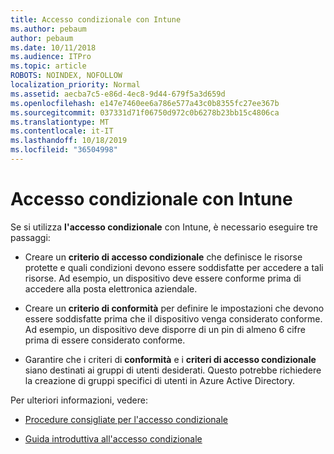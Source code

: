 ```yaml
---
title: Accesso condizionale con Intune
ms.author: pebaum
author: pebaum
ms.date: 10/11/2018
ms.audience: ITPro
ms.topic: article
ROBOTS: NOINDEX, NOFOLLOW
localization_priority: Normal
ms.assetid: aecba7c5-e86d-4ec8-9d44-679f5a3d659d
ms.openlocfilehash: e147e7460ee6a786e577a43c0b8355fc27ee367b
ms.sourcegitcommit: 037331d71f06750d972c0b6278b23bb15c4806ca
ms.translationtype: MT
ms.contentlocale: it-IT
ms.lasthandoff: 10/18/2019
ms.locfileid: "36504998"
---
```

# <a name="conditional-access-with-intune"></a>Accesso condizionale con Intune

Se si utilizza **l'accesso condizionale** con Intune, è necessario eseguire tre passaggi: 
  
- Creare un **criterio di accesso condizionale** che definisce le risorse protette e quali condizioni devono essere soddisfatte per accedere a tali risorse. Ad esempio, un dispositivo deve essere conforme prima di accedere alla posta elettronica aziendale. 
    
- Creare un **criterio di conformità** per definire le impostazioni che devono essere soddisfatte prima che il dispositivo venga considerato conforme. Ad esempio, un dispositivo deve disporre di un pin di almeno 6 cifre prima di essere considerato conforme. 
    
- Garantire che i criteri di **conformità** e i **criteri di accesso condizionale** siano destinati ai gruppi di utenti desiderati. Questo potrebbe richiedere la creazione di gruppi specifici di utenti in Azure Active Directory. 
    
Per ulteriori informazioni, vedere:
  
- [Procedure consigliate per l'accesso condizionale](https://docs.microsoft.com/azure/active-directory/conditional-access/best-practices)
    
- [Guida introduttiva all'accesso condizionale](https://docs.microsoft.com/azure/active-directory/active-directory-conditional-access-azure-portal-get-started)
    

